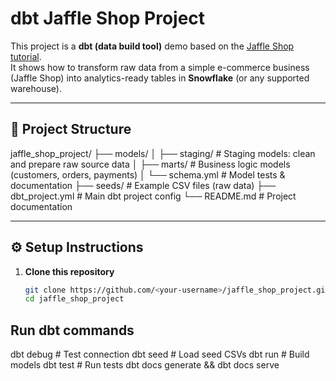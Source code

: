 # dbt Jaffle Shop Project

This project is a **dbt (data build tool)** demo based on the [Jaffle Shop tutorial](https://docs.getdbt.com/guides).  
It shows how to transform raw data from a simple e-commerce business (Jaffle Shop) into analytics-ready tables in **Snowflake** (or any supported warehouse).

---

## 📂 Project Structure
jaffle_shop_project/
├── models/
│ ├── staging/ # Staging models: clean and prepare raw source data
│ ├── marts/ # Business logic models (customers, orders, payments)
│ └── schema.yml # Model tests & documentation
├── seeds/ # Example CSV files (raw data)
├── dbt_project.yml # Main dbt project config
└── README.md # Project documentation

---

## ⚙️ Setup Instructions

1. **Clone this repository**
   ```bash
   git clone https://github.com/<your-username>/jaffle_shop_project.git
   cd jaffle_shop_project
##   Run dbt commands   
dbt debug        # Test connection
dbt seed         # Load seed CSVs
dbt run          # Build models
dbt test         # Run tests
dbt docs generate && dbt docs serve
